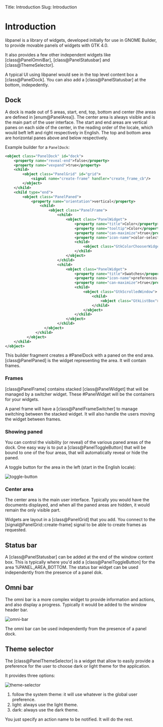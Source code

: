 Title: Introduction
Slug: Introduction

# Introduction

libpanel is a library of widgets, developed initially for use in GNOME
Builder, to provide movable panels of widgets with GTK 4.0.

It also provides a few other independent widgets like
[class@PanelOmniBar], [class@PanelStatusbar] and [class@ThemeSelector].

A typical UI using libpanel would see in the top level content box a
[class@PanelDock]. You can also add a [class@PanelStatusbar] at the
bottom, indepedently.

## Dock

A dock is made out of 5 areas, start, end, top, bottom and center (the
areas are defined in [enum@PanelArea]). The center area is always
visible and is the main part of the user interface. The start and end
areas are vertical panes on each side of the center, in the reading
order of the locale, which would beft left and right respectively in
English. The top and bottom area are horizontal panes above and below
respectively.

Example builder for a `PanelDock`:

```xml
<object class="PanelDock" id="dock">
    <property name="reveal-end">false</property>
    <property name="vexpand">true</property>
    <child>
        <object class="PanelGrid" id="grid">
            <signal name="create-frame" handler="create_frame_cb"/>
        </object>
    </child>
    <child type="end">
        <object class="PanelPaned">
            <property name="orientation">vertical</property>
                <child>
                    <object class="PanelFrame">
                        <child>
                            <object class="PanelWidget">
                                <property name="title">Color</property>
                                <property name="tooltip">Color</property>
                                <property name="can-maximize">true</property>
                                <property name="icon-name">color-select-symbolic</property>
                                <child>
                                    <object class="GtkColorChooserWidget"></object>
                                </child>
                            </object>
                        </child>
                        <child>
                            <object class="PanelWidget">
                                <property name="title">Swatches</property>
                                <property name="icon-name">preferences-color-symbolic</property>
                                <property name="can-maximize">true</property>
                                <child>
                                    <object class="GtkScrolledWindow">
                                        <child>
                                            <object class="GtkListBox"></object>
                                        </child>
                                    </object>
                                </child>
                            </object>
                        </child>
                  </object>
              </child>
          </object>
    </child>
</object>
```

This builder fragment creates a #PanelDock with a paned on the
end area. [class@PanelPaned] is the widget representing the area. It will
contain frames.

### Frames

[class@PanelFrame] contains stacked [class@PanelWidget] that will be
managed by a switcher widget. These #PanelWidget will be the
containers for your widgets.

A panel frame will have a [class@PanelFrameSwitcher] to manage
switching between the stacked widget. It will also handle the users
moving the widget between frames.

### Showing paned

You can control the visibility (or reveal) of the various paned areas
of the dock. One easy way is to put a [class@PanelToggleButton] that
will be bound to one of the four areas, that will automatically reveal
or hide the paned.

A toggle button for the area in the left (start in the English locale):

<picture>
    <source srcset="toggle-button-dark.png" media="(prefers-color-scheme: dark)">
    <img src="toggle-button.png" alt="toggle-button">
</picture>

### Center area

The center area is the main user interface. Typically you would have
the documents displayed, and when all the paned areas are hidden, it
would remain the only visible part.

Widgets are layout in a [class@PanelGrid] that you add. You connect to
the [signal@PanelGrid::create-frame] signal to be able to create
frames as requested.

## Status bar

A [class@PanelStatusbar] can be added at the end of the window content
box. This is typically where you'd add a [class@PanelToggleButton] for
the area %PANEL_AREA_BOTTOM. The status bar widget can be used
independently from the presence of a panel dok.

## Omni bar

The omni bar is a more complex widget to provide information and
actions, and also display a progress. Typically it would be added to
the window header bar.

<picture>
    <source srcset="omni-bar-dark.png" media="(prefers-color-scheme: dark)">
    <img src="omni-bar.png" alt="omni-bar">
</picture>

The omni bar can be used independently from the presence of a panel
dock.

## Theme selector

The [class@PanelThemeSelector] is a widget that allow to easily
provide a preference for the user to choose dark or light theme for
the application.

It provides three options:

<picture>
    <source srcset="theme-selector-dark.png" media="(prefers-color-scheme: dark)">
    <img src="theme-selector.png" alt="theme-selector">
</picture>

1. follow the system theme: it will use whatever is the global user
   preference.
2. light: always use the light theme.
3. dark: always use the dark theme.

You just specify an action name to be notified. It will do the rest.
